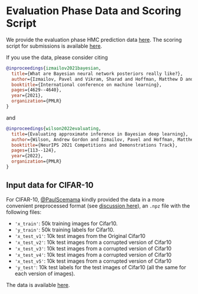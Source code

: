 # Evaluation Phase Data and Scoring Script

We provide the evaluation phase HMC prediction data [here](https://github.com/izmailovpavel/neurips_bdl_starter_kit/tree/main/eval-phase/eval_data).
The scoring script for submissions is available [here](https://github.com/izmailovpavel/neurips_bdl_starter_kit/blob/main/eval-phase/submission-score-evaluation.ipynb).


If you use the data, please consider citing

```bibtex
@inproceedings{izmailov2021bayesian,
  title={What are Bayesian neural network posteriors really like?},
  author={Izmailov, Pavel and Vikram, Sharad and Hoffman, Matthew D and Wilson, Andrew Gordon Gordon},
  booktitle={International conference on machine learning},
  pages={4629--4640},
  year={2021},
  organization={PMLR}
}
```

and

```bibtex
@inproceedings{wilson2022evaluating,
  title={Evaluating approximate inference in Bayesian deep learning},
  author={Wilson, Andrew Gordon and Izmailov, Pavel and Hoffman, Matthew D and Gal, Yarin and Li, Yingzhen and Pradier, Melanie F and Vikram, Sharad and Foong, Andrew and Lotfi, Sanae and Farquhar, Sebastian},
  booktitle={NeurIPS 2021 Competitions and Demonstrations Track},
  pages={113--124},
  year={2022},
  organization={PMLR}
}
```

## Input data for CIFAR-10

For CIFAR-10, [@PaulScemama](https://github.com/PaulScemama) kindly provided the data in a more convenient preprocessed format (see [discussion here](https://github.com/izmailovpavel/neurips_bdl_starter_kit/issues/4)), an `.npz` file with the following files:

- `'x_train'`: 50k training images for Cifar10.
- `'y_train'`: 50k training labels for Cifar10.
- `'x_test_v1'`: 10k test images from the Original Cifar10
- `'x_test_v2'`: 10k test images from a corrupted version of Cifar10
- `'x_test_v3'`: 10k test images from a corrupted version of Cifar10
- `'x_test_v4'`: 10k test images from a corrupted version of Cifar10
- `'x_test_v5'`: 10k test images from a corrupted version of Cifar10
- `'y_test'`: 10k test labels for the test images of Cifar10 (all the same for each version of images).

The data is available [here](https://drive.google.com/file/d/1buxwqOaXkCo26ZVhOIosB4lNBO6FTmRS/view?usp=sharing).
